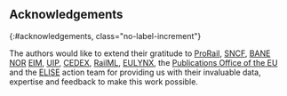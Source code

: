 ## Acknowledgements
{:#acknowledgements, class="no-label-increment"}

The authors would like to extend their gratitude to [ProRail](https://www.prorail.nl/), [SNCF](https://www.sncf.com/en), [BANE NOR](https://www.banenor.no/) [EIM](https://eimrail.org/), [UIP](https://uiprail.org/), [CEDEX](http://www.cedex.es/CEDEX/lang_castellano/), [RailML](https://www.railml.org/en/), [EULYNX](https://www.eulynx.eu/), the [Publications Office of the EU](https://op.europa.eu/en/home) and the [ELISE](https://ec.europa.eu/isa2/actions/improving-cross-border-exchange-location-information_en) action team for providing us with their invaluable data, expertise and feedback to make this work possible.
